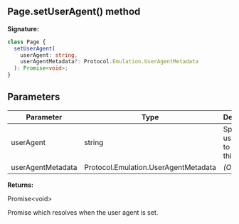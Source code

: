 ## Page.setUserAgent() method

**Signature:**

```typescript
class Page {
  setUserAgent(
    userAgent: string,
    userAgentMetadata?: Protocol.Emulation.UserAgentMetadata
  ): Promise<void>;
}
```

## Parameters

| Parameter         | Type                                 | Description                             |
| ----------------- | ------------------------------------ | --------------------------------------- |
| userAgent         | string                               | Specific user agent to use in this page |
| userAgentMetadata | Protocol.Emulation.UserAgentMetadata | <i>(Optional)</i>                       |

**Returns:**

Promise&lt;void&gt;

Promise which resolves when the user agent is set.
